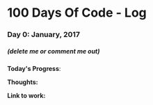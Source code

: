 # 100 Days Of Code - Log

### Day 0: January, 2017
##### (delete me or comment me out)

**Today's Progress**: 

**Thoughts:** 

**Link to work:** 
